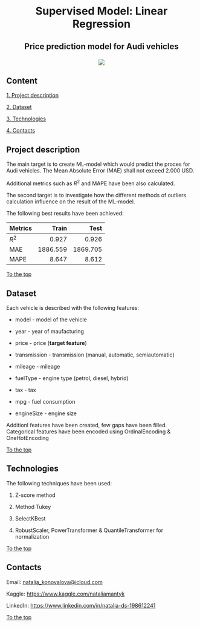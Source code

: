 # <p align="center"> Supervised Model: Linear Regression </p>

## <p align="center"> Price prediction model for Audi vehicles </p>
<p align="center"><img src = https://media.istockphoto.com/id/1181190845/photo/audi-s5-in-motion.jpg?s=612x612&w=0&k=20&c=biQ4ZQmskFVXbLubSx_NYA-2yz8MUTTYOtUoT33PM5I=></p>

## Content
[1. Project description](README.md#project-description)

[2. Dataset](README.md#dataset)

[3. Technologies](README.md#technologies)

[4. Contacts](README.md#contacts)

## Project description
The main target is to create ML-model which would predict the proces for Audi vehicles. The Mean Absolute Error (MAE) shall not exceed 2.000 USD.

Additional metrics such as $R^2$ and MAPE have been also calculated.

The second target is to investigate how the different methods of outliers calculation influence on the result of the ML-model.

The following best results have been achieved:

| Metrics | Train | Test |
|:---|---:|---:|
| $R^2$ | 0.927 | 0.926 |
| MAE | 1886.559 | 1869.705 |
| MAPE | 8.647 | 8.612 |

[To the top](README.md#content)

## Dataset

Each vehicle is described with the following features:

- model - model of the vehicle

- year - year of maufacturing

- price - price (**target feature**)

- transmission - transmission (manual, automatic, semiautomatic)

- mileage - mileage

- fuelType - engine type (petrol, diesel, hybrid)

- tax - tax

- mpg - fuel consumption

- engineSize - engine size

Additionl features have been created, few gaps have been filled. Categorical features have been encoded using OrdinalEncoding & OneHotEncoding

[To the top](README.md#content)

## Technologies
The following techniques have been used:

1. Z-score method

2. Method Tukey

3. SelectKBest

4. RobustScaler, PowerTransformer & QuantileTransformer for normalization

[To the top](README.md#content)

## Contacts

Email: natalia_konovalova@icloud.com

Kaggle: https://www.kaggle.com/nataliamantyk 

LinkedIn: https://www.linkedin.com/in/natalia-ds-198612241

[To the top](README.md#content)


